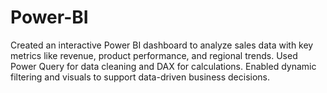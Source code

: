 # Power-BI
Created an interactive Power BI dashboard to analyze sales data with key metrics like revenue, product performance, and regional trends. Used Power Query for data cleaning and DAX for calculations. Enabled dynamic filtering and visuals to support data-driven business decisions.
